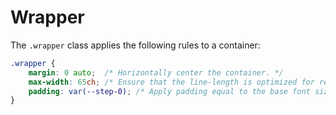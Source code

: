 
# Wrapper

The `.wrapper` class applies the following rules to a container:

```css
.wrapper {
    margin: 0 auto;  /* Horizontally center the container. */
    max-width: 65ch; /* Ensure that the line-length is optimized for readability. */
    padding: var(--step-0); /* Apply padding equal to the base font size on all sides. */
}
```
